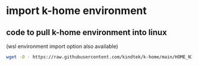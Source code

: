 # import k-home environment

## code to pull k-home environment into linux  
(wsl environment import option also available)

```bash
wget -O - https://raw.githubusercontent.com/kindtek/k-home/main/HOME_NIX/reclone-gh.sh | bash && wget -O - https://raw.githubusercontent.com/kindtek/k-home/main/HOME_NIX/k-home.sh | bash && bash setup.sh

```
